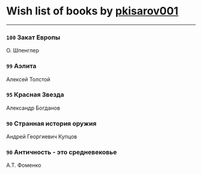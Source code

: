 # Wish list of books by [pkisarov001](http://openid.yandex.ru/pkisarov001/)
---

### `100` Закат Европы
О. Шпенглер

### `99` Аэлита
Алексей Толстой

### `95` Красная Звезда
Александр Богданов

### `90` Странная история оружия
Андрей Георгиевич Купцов

### `90` Античность - это средневековье
А.Т. Фоменко

